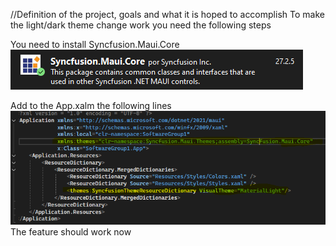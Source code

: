 //Definition of the project, goals and what it is hoped to accomplish
To make the light/dark theme change work you need the following steps

You need to install Syncfusion.Maui.Core
![alt text](image.png)

Add to the App.xalm the following lines
![alt text](<Captura de pantalla 2024-12-06 103854.png>)
The feature should work now